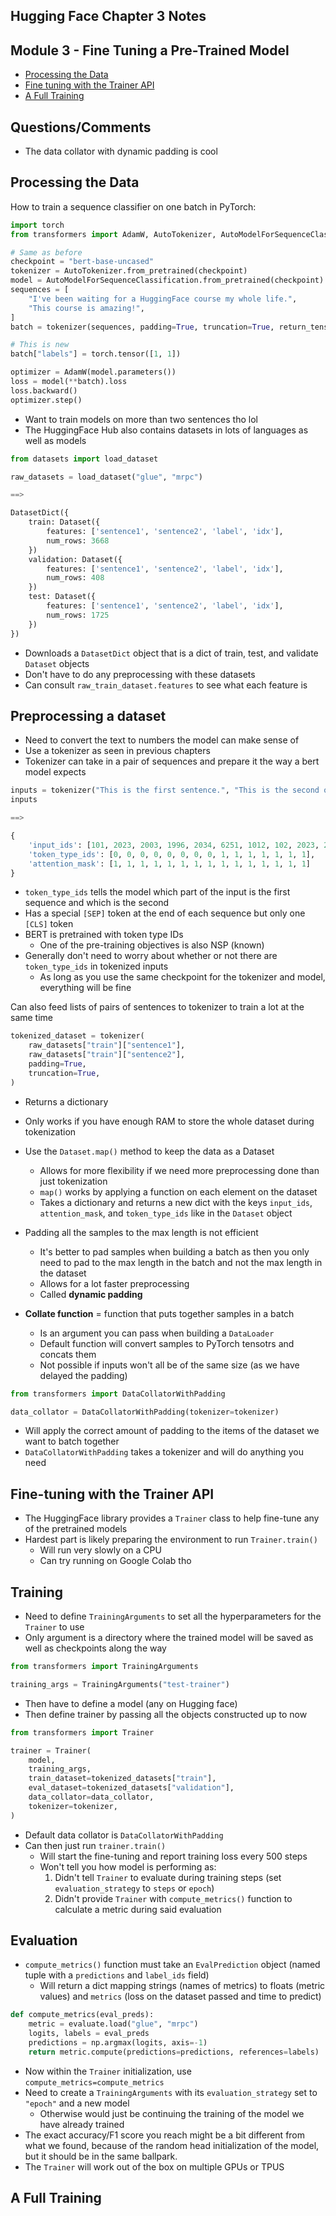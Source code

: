 ## Hugging Face Chapter 3 Notes

## Module 3 - Fine Tuning a Pre-Trained Model

- [Processing the Data](#processing-the-data)
- [Fine tuning with the Trainer API](#fine-tuning-with-the-trainer-api)
- [A Full Training](#a-full-training)

## Questions/Comments
- The data collator with dynamic padding is cool

## Processing the Data 

How to train a sequence classifier on one batch in PyTorch:
```python
import torch
from transformers import AdamW, AutoTokenizer, AutoModelForSequenceClassification

# Same as before
checkpoint = "bert-base-uncased"
tokenizer = AutoTokenizer.from_pretrained(checkpoint)
model = AutoModelForSequenceClassification.from_pretrained(checkpoint)
sequences = [
    "I've been waiting for a HuggingFace course my whole life.",
    "This course is amazing!",
]
batch = tokenizer(sequences, padding=True, truncation=True, return_tensors="pt")

# This is new
batch["labels"] = torch.tensor([1, 1])

optimizer = AdamW(model.parameters())
loss = model(**batch).loss
loss.backward()
optimizer.step()
```
- Want to train models on more than two sentences tho lol
- The HuggingFace Hub also contains datasets in lots of languages as well as models

```python
from datasets import load_dataset

raw_datasets = load_dataset("glue", "mrpc")

==>

DatasetDict({
    train: Dataset({
        features: ['sentence1', 'sentence2', 'label', 'idx'],
        num_rows: 3668
    })
    validation: Dataset({
        features: ['sentence1', 'sentence2', 'label', 'idx'],
        num_rows: 408
    })
    test: Dataset({
        features: ['sentence1', 'sentence2', 'label', 'idx'],
        num_rows: 1725
    })
})
```
- Downloads a `DatasetDict` object that is a dict of train, test, and validate `Dataset` objects
- Don't have to do any preprocessing with these datasets
- Can consult `raw_train_dataset.features` to see what each feature is

Preprocessing a dataset
---
- Need to convert the text to numbers the model can make sense of
- Use a tokenizer as seen in previous chapters
- Tokenizer can take in a pair of sequences and prepare it the way a bert model expects

```python
inputs = tokenizer("This is the first sentence.", "This is the second one.")
inputs

==>

{ 
    'input_ids': [101, 2023, 2003, 1996, 2034, 6251, 1012, 102, 2023, 2003, 1996, 2117, 2028, 1012, 102],
    'token_type_ids': [0, 0, 0, 0, 0, 0, 0, 0, 1, 1, 1, 1, 1, 1, 1],
    'attention_mask': [1, 1, 1, 1, 1, 1, 1, 1, 1, 1, 1, 1, 1, 1, 1]
}
```
- `token_type_ids` tells the model which part of the input is the first sequence and which is the second
- Has a special `[SEP]` token at the end of each sequence but only one `[CLS]` token
- BERT is pretrained with token type IDs
    - One of the pre-training objectives is also NSP (known)
- Generally don't need to worry about whether or not there are `token_type_ids` in tokenized inputs
    - As long as you use the same checkpoint for the tokenizer and model, everything will be fine

Can also feed lists of pairs of sentences to tokenizer to train a lot at the same time
```python
tokenized_dataset = tokenizer(
    raw_datasets["train"]["sentence1"],
    raw_datasets["train"]["sentence2"],
    padding=True,
    truncation=True,
)
```
- Returns a dictionary
- Only works if you have enough RAM to store the whole dataset during tokenization
- Use the `Dataset.map()` method to keep the data as a Dataset
    - Allows for more flexibility if we need more preprocessing done than just tokenization
    - `map()` works by applying a function on each element on the dataset
    - Takes a dictionary and returns a new dict with the keys `input_ids`, `attention_mask`, and `token_type_ids` like in the `Dataset` object
- Padding all the samples to the max length is not efficient
    - It's better to pad samples when building a batch as then you only need to pad to the max length in the batch and not the max length in the dataset
    - Allows for a lot faster preprocessing
    - Called **dynamic padding**

- **Collate function** = function that puts together samples in a batch
    - Is an argument you can pass when building a `DataLoader`
    - Default function will convert samples to PyTorch tensotrs and concats them
    - Not possible if inputs won't all be of the same size (as we have delayed the padding)

```python
from transformers import DataCollatorWithPadding

data_collator = DataCollatorWithPadding(tokenizer=tokenizer)
```
- Will apply the correct amount of padding to the items of the dataset we want to batch together
- `DataCollatorWithPadding` takes a tokenizer and will do anything you need

## Fine-tuning with the Trainer API
- The HuggingFace library provides a `Trainer` class to help fine-tune any of the pretrained models
- Hardest part is likely preparing the environment to run `Trainer.train()`
    - Will run very slowly on a CPU
    - Can try running on Google Colab tho

Training
---
- Need to define `TrainingArguments` to set all the hyperparameters for the `Trainer` to use 
- Only argument is a directory where the trained model will be saved as well as checkpoints along the way
```python
from transformers import TrainingArguments

training_args = TrainingArguments("test-trainer")
```
- Then have to define a model (any on Hugging face)
- Then define trainer by passing all the objects constructed up to now
```python
from transformers import Trainer

trainer = Trainer(
    model,
    training_args,
    train_dataset=tokenized_datasets["train"],
    eval_dataset=tokenized_datasets["validation"],
    data_collator=data_collator,
    tokenizer=tokenizer,
)
```
- Default data collator is `DataCollatorWithPadding`
- Can then just run `trainer.train()`
    - Will start the fine-tuning and report training loss every 500 steps
    - Won't tell you how model is performing as:
        1. Didn't tell `Trainer` to evaluate during training steps (set `evaluation_strategy` to `steps` or `epoch`)
        2. Didn't provide `Trainer` with `compute_metrics()` function to calculate a metric during said evaluation

Evaluation
---
- `compute_metrics()` function must take an `EvalPrediction` object (named tuple with a `predictions` and `label_ids` field)
    - Will return a dict mapping strings (names of metrics) to floats (metric values) and `metrics` (loss on the dataset passed and time to predict)

```python
def compute_metrics(eval_preds):
    metric = evaluate.load("glue", "mrpc")
    logits, labels = eval_preds
    predictions = np.argmax(logits, axis=-1)
    return metric.compute(predictions=predictions, references=labels)
```
- Now within the `Trainer` initialization, use `compute_metrics=compute_metrics`
- Need to create a `TrainingArguments` with its `evaluation_strategy` set to `"epoch"` and a new model
    - Otherwise would just be continuing the training of the model we have already trained
- The exact accuracy/F1 score you reach might be a bit different from what we found, because of the random head initialization of the model, but it should be in the same ballpark.
- The `Trainer` will work out of the box on multiple GPUs or TPUS

## A Full Training
